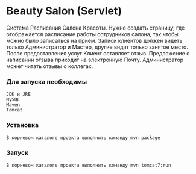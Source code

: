 # Beauty Salon (Servlet) #
Система Расписания Салона Красоты. Нужно создать страницу, где отображается расписание работы сотрудников салона, так чтобы можно было записаться на прием. Записи клиентов должен видеть только Администратор и Мастер, другие видят только занятое место. После предоставления услуг Клиент оставляет отзыв. Предложение о написании отзыва приходит на электронную Почту. Администратор может читать отзывы о коллегах.

### Для запуска необходимы ###
    JDK и JRE
    MySQL
    Maven
    Tomcat
### Установка ###
    В корневом каталоге проекта выполнить команду mvn package
### Запуск ###
    В корневом каталоге проекта выполнить команду mvn tomcat7:run
